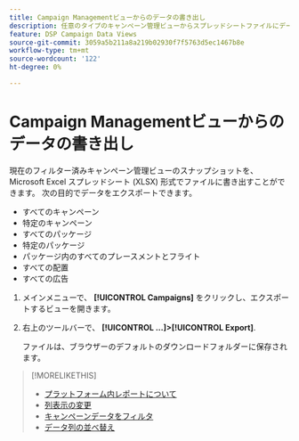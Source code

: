 ```yaml
---
title: Campaign Managementビューからのデータの書き出し
description: 任意のタイプのキャンペーン管理ビューからスプレッドシートファイルにデータをエクスポートする方法を説明します。
feature: DSP Campaign Data Views
source-git-commit: 3059a5b211a8a219b02930f7f5763d5ec1467b8e
workflow-type: tm+mt
source-wordcount: '122'
ht-degree: 0%

---
```


# Campaign Managementビューからのデータの書き出し

現在のフィルター済みキャンペーン管理ビューのスナップショットを、Microsoft Excel スプレッドシート (XLSX) 形式でファイルに書き出すことができます。 次の目的でデータをエクスポートできます。

* すべてのキャンペーン
* 特定のキャンペーン
* すべてのパッケージ
* 特定のパッケージ
* パッケージ内のすべてのプレースメントとフライト
* すべての配置
* すべての広告

1. メインメニューで、 **[!UICONTROL Campaigns]** をクリックし、エクスポートするビューを開きます。

1. 右上のツールバーで、  **[!UICONTROL ...]>[!UICONTROL Export]**.

   ファイルは、ブラウザーのデフォルトのダウンロードフォルダーに保存されます。

>[!MORELIKETHIS]
>
>* [プラットフォーム内レポートについて](campaign-reports-about.md)
>* [列表示の変更](column-view-change.md)
>* [キャンペーンデータをフィルタ](campaign-data-filter.md)
>* [データ列の並べ替え](campaign-data-sort.md)

